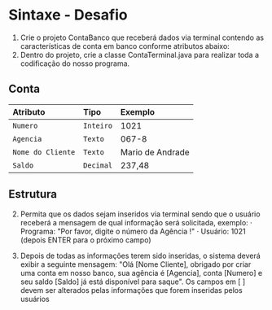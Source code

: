 # Sintaxe - Desafio

1.	Crie o projeto ContaBanco que receberá dados via terminal contendo as características de conta em banco conforme atributos abaixo:
2.	Dentro do projeto, crie a classe ContaTerminal.java para realizar toda a codificação do nosso programa.

## Conta


| Atributo   | Tipo       | Exemplo                           |
| :---------- | :--------- | :---------------------------------- |
| `Numero` | `Inteiro` | 1021        |
| `Agencia` | `Texto` | 067-8        |
| `Nome do Cliente` | `Texto` | Mario de Andrade        |
| `Saldo` | `Decimal` | 237,48        |


## Estrutura

2. Permita que os dados sejam inseridos via terminal sendo que o usuário receberá a mensagem de qual informação será solicitada, exemplo:
· Programa: "Por favor, digite o número da Agência !"
· Usuário: 1021 (depois ENTER para o próximo campo)

3. Depois de todas as informações terem sido inseridas, o sistema deverá exibir a seguinte mensagem:
"Olá [Nome Cliente], obrigado por criar uma conta em nosso banco, sua agência é [Agencia], conta [Numero] e seu saldo [Saldo] já está disponível para saque".
Os campos em [ ] devem ser alterados pelas informações que forem inseridas pelos usuários